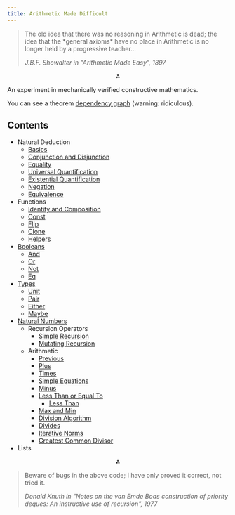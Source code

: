 ```yaml
---
title: Arithmetic Made Difficult
---
```


<blockquote>
The old idea that there was no reasoning in Arithmetic is dead; the idea that the *general axioms* have no place in Arithmetic is no longer held by a progressive teacher...

<cite>J.B.F. Showalter in "Arithmetic Made Easy", 1897</cite>
</blockquote>

<p style="text-align: center;">⁂</p>

An experiment in mechanically verified constructive mathematics.

You can see a theorem [dependency graph](/images/dependency-graph.png) (warning: ridiculous).

Contents
--------

* Natural Deduction
  * [Basics](/src/Proof/Basics.html)
  * [Conjunction and Disjunction](/src/Proof/ConjDisj.html)
  * [Equality](/src/Proof/Equality.html)
  * [Universal Quantification](/src/Proof/ForAll.html)
  * [Existential Quantification](/src/Proof/Exists.html)
  * [Negation](/src/Proof/Neg.html)
  * [Equivalence](/src/Proof/Equiv.html)
* Functions
  * [Identity and Composition](/src/Functions/IdComp.html)
  * [Const](/src/Functions/Const.html)
  * [Flip](/src/Functions/Flip.html)
  * [Clone](/src/Functions/Clone.html)
  * [Helpers](/src/Functions/Helpers.html)
* [Booleans](/src/Booleans.html)
  * [And](/src/Booleans/And.html)
  * [Or](/src/Booleans/Or.html)
  * [Not](/src/Booleans/Not.html)
  * [Eq](/src/Booleans/Eq.html)
* [Types](/src/Types.html)
  * [Unit](/src/Types/Unit.html)
  * [Pair](/src/Types/Pair.html)
  * [Either](/src/Types/Either.html)
  * [Maybe](/src/Types/Maybe.html)
* [Natural Numbers](/src/Naturals.html)
  * Recursion Operators
    * [Simple Recursion](/src/Naturals/SimpleRecursion.html)
    * [Mutating Recursion](/src/Naturals/MutatingRecursion.html)
  * Arithmetic
    * [Previous](/src/Naturals/Previous.html)
    * [Plus](/src/Naturals/Plus.html)
    * [Times](/src/Naturals/Times.html)
    * [Simple Equations](/src/Naturals/SimpleEquations.html)
    * [Minus](/src/Naturals/Minus.html)
    * [Less Than or Equal To](/src/Naturals/LessThanOrEqualTo.html)
      * [Less Than](/src/Naturals/LessThan.html)
    * [Max and Min](/src/Naturals/MaxAndMin.html)
    * [Division Algorithm](/src/Naturals/DivisionAlgorithm.html)
    * [Divides](/src/Naturals/Divides.html)
    * [Iterative Norms](/src/Naturals/IterativeNorm.html)
    * [Greatest Common Divisor](/src/Naturals/GreatestCommonDivisor.html)
* Lists

<p style="text-align: center;">⁂</p>

<blockquote>
Beware of bugs in the above code; I have only proved it correct, not tried it.

<cite>Donald Knuth in "Notes on the van Emde Boas construction of priority deques: An instructive use of recursion", 1977</cite>
</blockquote>
